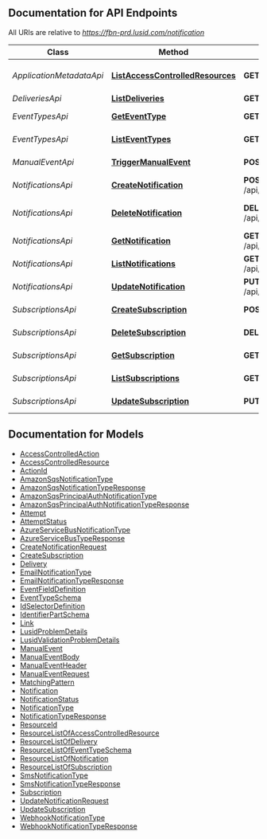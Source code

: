 <a id="documentation-for-api-endpoints"></a>
## Documentation for API Endpoints

All URIs are relative to *https://fbn-prd.lusid.com/notification*

Class | Method | HTTP request | Description
------------ | ------------- | ------------- | -------------
*ApplicationMetadataApi* | [**ListAccessControlledResources**](docs/ApplicationMetadataApi.md#listaccesscontrolledresources) | **GET** /api/metadata/access/resources | ListAccessControlledResources: Get resources available for access control
*DeliveriesApi* | [**ListDeliveries**](docs/DeliveriesApi.md#listdeliveries) | **GET** /api/deliveries | ListDeliveries: List Deliveries
*EventTypesApi* | [**GetEventType**](docs/EventTypesApi.md#geteventtype) | **GET** /api/eventtypes/{eventType} | GetEventType: Gets the specified event type schema.
*EventTypesApi* | [**ListEventTypes**](docs/EventTypesApi.md#listeventtypes) | **GET** /api/eventtypes | ListEventTypes: Lists all of the available event types.
*ManualEventApi* | [**TriggerManualEvent**](docs/ManualEventApi.md#triggermanualevent) | **POST** /api/manualevent | TriggerManualEvent: Trigger a manual event.
*NotificationsApi* | [**CreateNotification**](docs/NotificationsApi.md#createnotification) | **POST** /api/subscriptions/{scope}/{code}/notifications | CreateNotification: Add a Notification to a Subscription.
*NotificationsApi* | [**DeleteNotification**](docs/NotificationsApi.md#deletenotification) | **DELETE** /api/subscriptions/{scope}/{code}/notifications/{id} | DeleteNotification: Delete a notification for a given subscription.
*NotificationsApi* | [**GetNotification**](docs/NotificationsApi.md#getnotification) | **GET** /api/subscriptions/{scope}/{code}/notifications/{id} | GetNotification: Get a notification on a subscription.
*NotificationsApi* | [**ListNotifications**](docs/NotificationsApi.md#listnotifications) | **GET** /api/subscriptions/{scope}/{code}/notifications | ListNotifications: List all notifications on a subscription.
*NotificationsApi* | [**UpdateNotification**](docs/NotificationsApi.md#updatenotification) | **PUT** /api/subscriptions/{scope}/{code}/notifications/{id} | UpdateNotification: Update a Notification for a Subscription
*SubscriptionsApi* | [**CreateSubscription**](docs/SubscriptionsApi.md#createsubscription) | **POST** /api/subscriptions | CreateSubscription: Create a new subscription.
*SubscriptionsApi* | [**DeleteSubscription**](docs/SubscriptionsApi.md#deletesubscription) | **DELETE** /api/subscriptions/{scope}/{code} | DeleteSubscription: Delete a subscription.
*SubscriptionsApi* | [**GetSubscription**](docs/SubscriptionsApi.md#getsubscription) | **GET** /api/subscriptions/{scope}/{code} | GetSubscription: Get a subscription.
*SubscriptionsApi* | [**ListSubscriptions**](docs/SubscriptionsApi.md#listsubscriptions) | **GET** /api/subscriptions | ListSubscriptions: List subscriptions.
*SubscriptionsApi* | [**UpdateSubscription**](docs/SubscriptionsApi.md#updatesubscription) | **PUT** /api/subscriptions/{scope}/{code} | UpdateSubscription: Update an existing subscription.


<a id="documentation-for-models"></a>
## Documentation for Models

 - [AccessControlledAction](docs/AccessControlledAction.md)
 - [AccessControlledResource](docs/AccessControlledResource.md)
 - [ActionId](docs/ActionId.md)
 - [AmazonSqsNotificationType](docs/AmazonSqsNotificationType.md)
 - [AmazonSqsNotificationTypeResponse](docs/AmazonSqsNotificationTypeResponse.md)
 - [AmazonSqsPrincipalAuthNotificationType](docs/AmazonSqsPrincipalAuthNotificationType.md)
 - [AmazonSqsPrincipalAuthNotificationTypeResponse](docs/AmazonSqsPrincipalAuthNotificationTypeResponse.md)
 - [Attempt](docs/Attempt.md)
 - [AttemptStatus](docs/AttemptStatus.md)
 - [AzureServiceBusNotificationType](docs/AzureServiceBusNotificationType.md)
 - [AzureServiceBusTypeResponse](docs/AzureServiceBusTypeResponse.md)
 - [CreateNotificationRequest](docs/CreateNotificationRequest.md)
 - [CreateSubscription](docs/CreateSubscription.md)
 - [Delivery](docs/Delivery.md)
 - [EmailNotificationType](docs/EmailNotificationType.md)
 - [EmailNotificationTypeResponse](docs/EmailNotificationTypeResponse.md)
 - [EventFieldDefinition](docs/EventFieldDefinition.md)
 - [EventTypeSchema](docs/EventTypeSchema.md)
 - [IdSelectorDefinition](docs/IdSelectorDefinition.md)
 - [IdentifierPartSchema](docs/IdentifierPartSchema.md)
 - [Link](docs/Link.md)
 - [LusidProblemDetails](docs/LusidProblemDetails.md)
 - [LusidValidationProblemDetails](docs/LusidValidationProblemDetails.md)
 - [ManualEvent](docs/ManualEvent.md)
 - [ManualEventBody](docs/ManualEventBody.md)
 - [ManualEventHeader](docs/ManualEventHeader.md)
 - [ManualEventRequest](docs/ManualEventRequest.md)
 - [MatchingPattern](docs/MatchingPattern.md)
 - [Notification](docs/Notification.md)
 - [NotificationStatus](docs/NotificationStatus.md)
 - [NotificationType](docs/NotificationType.md)
 - [NotificationTypeResponse](docs/NotificationTypeResponse.md)
 - [ResourceId](docs/ResourceId.md)
 - [ResourceListOfAccessControlledResource](docs/ResourceListOfAccessControlledResource.md)
 - [ResourceListOfDelivery](docs/ResourceListOfDelivery.md)
 - [ResourceListOfEventTypeSchema](docs/ResourceListOfEventTypeSchema.md)
 - [ResourceListOfNotification](docs/ResourceListOfNotification.md)
 - [ResourceListOfSubscription](docs/ResourceListOfSubscription.md)
 - [SmsNotificationType](docs/SmsNotificationType.md)
 - [SmsNotificationTypeResponse](docs/SmsNotificationTypeResponse.md)
 - [Subscription](docs/Subscription.md)
 - [UpdateNotificationRequest](docs/UpdateNotificationRequest.md)
 - [UpdateSubscription](docs/UpdateSubscription.md)
 - [WebhookNotificationType](docs/WebhookNotificationType.md)
 - [WebhookNotificationTypeResponse](docs/WebhookNotificationTypeResponse.md)

